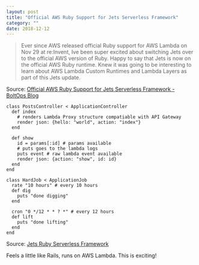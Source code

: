 ```yaml
---
layout: post
title: "Official AWS Ruby Support for Jets Serverless Framework"
category: ""
date: 2018-12-12
---
```


> Ever since AWS released official Ruby support for AWS Lambda on Nov 29 at re:Invent, Ive been super excited about switching Jets over to the official AWS version of Ruby. Happy to say that Jets is now on the official AWS Ruby runtime. Knew it was going to be interesting to learn about AWS Lambda Custom Runtimes and Lambda Layers as part of this Jets update.

Source: [Official AWS Ruby Support for Jets Serverless Framework - BoltOps Blog](https://blog.boltops.com/2018/12/12/official-aws-ruby-support-for-jets-serverless-framework)

```
class PostsController < ApplicationController
  def index
    # renders Lambda Proxy structure compatiable with API Gateway
    render json: {hello: "world", action: "index"}
  end

  def show
    id = params[:id] # params available
    # puts goes to the lambda logs
    puts event # raw lambda event available
    render json: {action: "show", id: id}
  end
end
```

```
class HardJob < ApplicationJob
  rate "10 hours" # every 10 hours
  def dig
    puts "done digging"
  end

  cron "0 */12 * * ? *" # every 12 hours
  def lift
    puts "done lifting"
  end
end
```

Source: [Jets Ruby Serverless Framework](http://rubyonjets.com/)

Feels a little like Rails, runs on AWS Lambda.  This is exciting!
